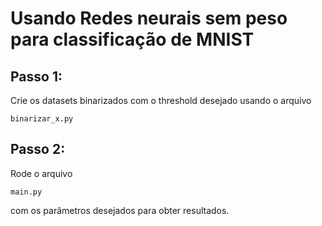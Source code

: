 # Usando Redes neurais sem peso para classificação de MNIST

## Passo 1:
Crie os datasets binarizados com o threshold desejado usando o arquivo

```
binarizar_x.py
```

## Passo 2:
Rode o arquivo 
```
main.py 
```
com os parâmetros desejados para obter resultados.